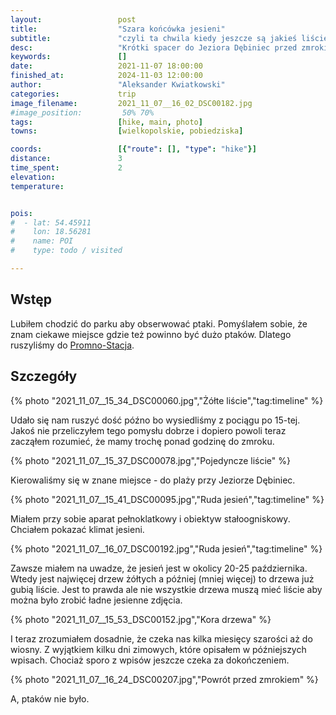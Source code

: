 ```yaml
---
layout:                 post
title:                  "Szara końcówka jesieni"
subtitle:               "czyli ta chwila kiedy jeszcze są jakieś liście na drzewa ale niedługo będzie tylko szarość"
desc:                   "Krótki spacer do Jeziora Dębiniec przed zmrokiem."
keywords:               []
date:                   2021-11-07 18:00:00
finished_at:            2024-11-03 12:00:00
author:                 "Aleksander Kwiatkowski"
categories:             trip
image_filename:         2021_11_07__16_02_DSC00182.jpg
#image_position:         50% 70%
tags:                   [hike, main, photo]
towns:                  [wielkopolskie, pobiedziska]

coords:                 [{"route": [], "type": "hike"}]
distance:               3
time_spent:             2
elevation:
temperature:


pois:
#  - lat: 54.45911
#    lon: 18.56281
#    name: POI
#    type: todo / visited

---
```


[wiki-promno-stacja]: https://pl.wikipedia.org/wiki/Promno-Stacja

## Wstęp

Lubiłem chodzić do parku aby obserwować ptaki. Pomyślałem sobie, że
znam ciekawe miejsce gdzie też powinno być dużo ptaków. Dlatego ruszyliśmy
do [Promno-Stacja][wiki-promno-stacja].

## Szczegóły

{% photo "2021_11_07__15_34_DSC00060.jpg","Żółte liście","tag:timeline" %}

Udało się nam ruszyć dość późno bo wysiedliśmy z pociągu po 15-tej. Jakoś
nie przeliczyłem tego pomysłu dobrze i dopiero powoli teraz zacząłem
rozumieć, że mamy trochę ponad godzinę do zmroku.

{% photo "2021_11_07__15_37_DSC00078.jpg","Pojedyncze liście" %}

Kierowaliśmy się w znane miejsce - do plaży przy Jeziorze Dębiniec.

{% photo "2021_11_07__15_41_DSC00095.jpg","Ruda jesień","tag:timeline" %}

Miałem przy sobie aparat pełnoklatkowy i obiektyw stałoogniskowy. Chciałem pokazać klimat
jesieni.

{% photo "2021_11_07__16_07_DSC00192.jpg","Ruda jesień","tag:timeline" %}

Zawsze miałem na uwadze, że jesień jest w okolicy 20-25 października.
Wtedy jest najwięcej drzew żółtych a później (mniej więcej) to drzewa
już gubią liście. Jest to prawda ale nie wszystkie drzewa muszą mieć
liście aby można było zrobić ładne jesienne zdjęcia.

{% photo "2021_11_07__15_53_DSC00152.jpg","Kora drzewa" %}

I teraz zrozumiałem dosadnie, że czeka nas kilka miesięcy szarości aż
do wiosny. Z wyjątkiem kilku dni zimowych, które opisałem w późniejszych
wpisach. Chociaż sporo z wpisów jeszcze czeka za dokończeniem.

{% photo "2021_11_07__16_24_DSC00207.jpg","Powrót przed zmrokiem" %}

A, ptaków nie było.
